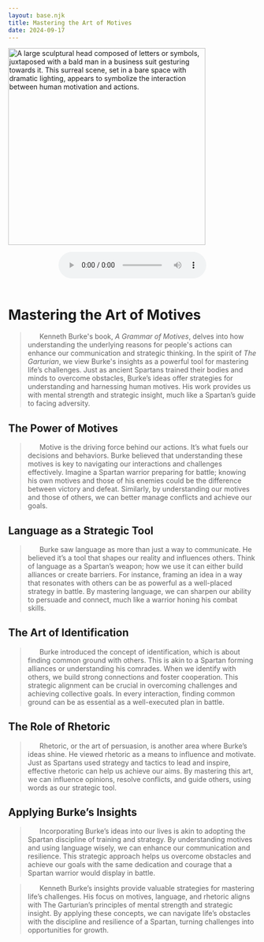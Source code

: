```yaml
---
layout: base.njk
title: Mastering the Art of Motives
date: 2024-09-17
---
```

<img src="/assets/images/motives.jpg" alt="A large sculptural head composed of letters or symbols, juxtaposed with a bald man in a business suit gesturing towards it. This surreal scene, set in a bare space with dramatic lighting, appears to symbolize the interaction between human motivation and actions." width="400" class="centered"><br>

<center><audio controls><source src="/assets/audio/art-motives.mp3" type="audio/mpeg">Your browser does not support the audio element.</audio></center></br> 

# Mastering the Art of Motives  

> &nbsp;&nbsp;&nbsp;&nbsp;&nbsp;&nbsp;Kenneth Burke's book, _A Grammar of Motives_, delves into how understanding the underlying reasons for people's actions can enhance our communication and strategic thinking. In the spirit of _The Garturian_, we view Burke's insights as a powerful tool for mastering life’s challenges. Just as ancient Spartans trained their bodies and minds to overcome obstacles, Burke’s ideas offer strategies for understanding and harnessing human motives. His work provides us with mental strength and strategic insight, much like a Spartan’s guide to facing adversity.   


## The Power of Motives  

> &nbsp;&nbsp;&nbsp;&nbsp;&nbsp;&nbsp;Motive is the driving force behind our actions. It’s what fuels our decisions and behaviors. Burke believed that understanding these motives is key to navigating our interactions and challenges effectively. Imagine a Spartan warrior preparing for battle; knowing his own motives and those of his enemies could be the difference between victory and defeat. Similarly, by understanding our motives and those of others, we can better manage conflicts and achieve our goals.  


## Language as a Strategic Tool  

> &nbsp;&nbsp;&nbsp;&nbsp;&nbsp;&nbsp;Burke saw language as more than just a way to communicate. He believed it’s a tool that shapes our reality and influences others. Think of language as a Spartan’s weapon; how we use it can either build alliances or create barriers. For instance, framing an idea in a way that resonates with others can be as powerful as a well-placed strategy in battle. By mastering language, we can sharpen our ability to persuade and connect, much like a warrior honing his combat skills.  


## The Art of Identification  

> &nbsp;&nbsp;&nbsp;&nbsp;&nbsp;&nbsp;Burke introduced the concept of identification, which is about finding common ground with others. This is akin to a Spartan forming alliances or understanding his comrades. When we identify with others, we build strong connections and foster cooperation. This strategic alignment can be crucial in overcoming challenges and achieving collective goals. In every interaction, finding common ground can be as essential as a well-executed plan in battle.  


## The Role of Rhetoric  

> &nbsp;&nbsp;&nbsp;&nbsp;&nbsp;&nbsp;Rhetoric, or the art of persuasion, is another area where Burke’s ideas shine. He viewed rhetoric as a means to influence and motivate. Just as Spartans used strategy and tactics to lead and inspire, effective rhetoric can help us achieve our aims. By mastering this art, we can influence opinions, resolve conflicts, and guide others, using words as our strategic tool.  


## Applying Burke’s Insights  

> &nbsp;&nbsp;&nbsp;&nbsp;&nbsp;&nbsp;Incorporating Burke’s ideas into our lives is akin to adopting the Spartan discipline of training and strategy. By understanding motives and using language wisely, we can enhance our communication and resilience. This strategic approach helps us overcome obstacles and achieve our goals with the same dedication and courage that a Spartan warrior would display in battle.  


> &nbsp;&nbsp;&nbsp;&nbsp;&nbsp;&nbsp;Kenneth Burke’s insights provide valuable strategies for mastering life’s challenges. His focus on motives, language, and rhetoric aligns with The Garturian’s principles of mental strength and strategic insight. By applying these concepts, we can navigate life’s obstacles with the discipline and resilience of a Spartan, turning challenges into opportunities for growth.  



